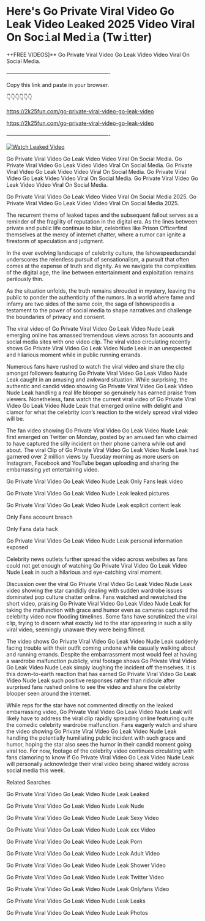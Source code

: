 # Here's Go Private Viral Video Go Leak Video Leaked 2025 Video Viral On Soc𝚒al Med𝚒a (Tw𝚒tter)

++FREE VIDEOS]** Go Private Viral Video Go Leak Video Video Viral On Social Media.

———————————————————-

Copy this link and paste in your browser.

👇👇👇👇👇👇

https://2k25fun.com/go-private-viral-video-go-leak-video

https://2k25fun.com/go-private-viral-video-go-leak-video

———————————————————-

[![Watch Leaked Video](https://miro.medium.com/v2/resize:fit:828/format:webp/1*cilzJN44JGOrTw9NJCrNHA.gif "Watch Leaked Video")](https://2k25fun.com/go-private-viral-video-go-leak-video)

Go Private Viral Video Go Leak Video Video Viral On Social Media. Go Private Viral Video Go Leak Video Video Viral On Social Media. Go Private Viral Video Go Leak Video Video Viral On Social Media. Go Private Viral Video Go Leak Video Video Viral On Social Media. Go Private Viral Video Go Leak Video Video Viral On Social Media.

Go Private Viral Video Go Leak Video Video Viral On Social Media 2025. Go Private Viral Video Go Leak Video Video Viral On Social Media 2025.

The recurrent theme of leaked tapes and the subsequent fallout serves as a reminder of the fragility of reputation in the digital era. As the lines between private and public life continue to blur, celebrities like Prison Officerfind themselves at the mercy of internet chatter, where a rumor can ignite a firestorm of speculation and judgment.

In the ever evolving landscape of celebrity culture, the Ishowspeedscandal underscores the relentless pursuit of sensationalism, a pursuit that often comes at the expense of truth and dignity. As we navigate the complexities of the digital age, the line between entertainment and exploitation remains perilously thin.

As the situation unfolds, the truth remains shrouded in mystery, leaving the public to ponder the authenticity of the rumors. In a world where fame and infamy are two sides of the same coin, the saga of Ishowspeedis a testament to the power of social media to shape narratives and challenge the boundaries of privacy and consent.

The viral video of Go Private Viral Video Go Leak Video Nude Leak emerging online has amassed tremendous views across fan accounts and social media sites with one video clip. The viral video circulating recently shows Go Private Viral Video Go Leak Video Nude Leak in an unexpected and hilarious moment while in public running errands.

Numerous fans have rushed to watch the viral video and share the clip amongst followers featuring Go Private Viral Video Go Leak Video Nude Leak caught in an amusing and awkward situation. While surprising, the authentic and candid video showing Go Private Viral Video Go Leak Video Nude Leak handling a real life blooper so genuinely has earned praise from viewers. Nonetheless, fans watch the current viral video of Go Private Viral Video Go Leak Video Nude Leak that emerged online with delight and clamor for what the celebrity icon’s reaction to the widely spread viral video will be.

The fan video showing Go Private Viral Video Go Leak Video Nude Leak first emerged on Twitter on Monday, posted by an amused fan who claimed to have captured the silly incident on their phone camera while out and about. The viral Clip of Go Private Viral Video Go Leak Video Nude Leak had garnered over 2 million views by Tuesday morning as more users on Instagram, Facebook and YouTube began uploading and sharing the embarrassing yet entertaining video.

Go Private Viral Video Go Leak Video Nude Leak Only Fans leak video

Go Private Viral Video Go Leak Video Nude Leak leaked pictures

Go Private Viral Video Go Leak Video Nude Leak explicit content leak

Only Fans account breach

Only Fans data hack

Go Private Viral Video Go Leak Video Nude Leak personal information exposed

Celebrity news outlets further spread the video across websites as fans could not get enough of watching Go Private Viral Video Go Leak Video Nude Leak in such a hilarious and eye-catching viral moment.

Discussion over the viral Go Private Viral Video Go Leak Video Nude Leak video showing the star candidly dealing with sudden wardrobe issues dominated pop culture chatter online. Fans watched and rewatched the short video, praising Go Private Viral Video Go Leak Video Nude Leak for taking the malfunction with grace and humor even as cameras captured the celebrity video now flooding timelines. Some fans have scrutinized the viral clip, trying to discern what exactly led to the star appearing in such a silly viral video, seemingly unaware they were being filmed.

The video shows Go Private Viral Video Go Leak Video Nude Leak suddenly facing trouble with their outfit coming undone while casually walking about and running errands. Despite the embarrassment most would feel at having a wardrobe malfunction publicly, viral footage shows Go Private Viral Video Go Leak Video Nude Leak simply laughing the incident off themselves. It is this down-to-earth reaction that has earned Go Private Viral Video Go Leak Video Nude Leak such positive responses rather than ridicule after surprised fans rushed online to see the video and share the celebrity blooper seen around the internet.

While reps for the star have not commented directly on the leaked embarrassing video, Go Private Viral Video Go Leak Video Nude Leak will likely have to address the viral clip rapidly spreading online featuring quite the comedic celebrity wardrobe malfunction. Fans eagerly watch and share the video showing Go Private Viral Video Go Leak Video Nude Leak handling the potentially humiliating public incident with such grace and humor, hoping the star also sees the humor in their candid moment going viral too. For now, footage of the celebrity video continues circulating with fans clamoring to know if Go Private Viral Video Go Leak Video Nude Leak will personally acknowledge their viral video being shared widely across social media this week.

Related Searches

Go Private Viral Video Go Leak Video Nude Leak Leaked

Go Private Viral Video Go Leak Video Nude Leak Nude

Go Private Viral Video Go Leak Video Nude Leak Sexy Video

Go Private Viral Video Go Leak Video Nude Leak xxx Video

Go Private Viral Video Go Leak Video Nude Leak Porn

Go Private Viral Video Go Leak Video Nude Leak Adult Video

Go Private Viral Video Go Leak Video Nude Leak Shower Video

Go Private Viral Video Go Leak Video Nude Leak Twitter Video

Go Private Viral Video Go Leak Video Nude Leak Onlyfans Video

Go Private Viral Video Go Leak Video Nude Leak Leaks

Go Private Viral Video Go Leak Video Nude Leak Photos
